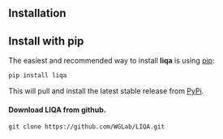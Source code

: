 ## Installation

## Install with pip

The easiest and recommended way to install **liqa** is using [pip](https://pip.pypa.io/en/stable/):

```bash
pip install liqa
```

This will pull and install the latest stable release from [PyPi](https://pypi.org/).


#### Download LIQA from github.
```
git clone https://github.com/WGLab/LIQA.git
```
